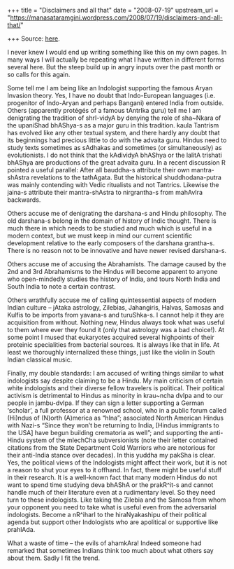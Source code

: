 +++
title = "Disclaimers and all that"
date = "2008-07-19"
upstream_url = "https://manasataramgini.wordpress.com/2008/07/19/disclaimers-and-all-that/"

+++
Source: [here](https://manasataramgini.wordpress.com/2008/07/19/disclaimers-and-all-that/).

I never knew I would end up writing something like this on my own pages. In many ways I will actually be repeating what I have written in different forms several here. But the steep build up in angry inputs over the past month or so calls for this again.

Some tell me I am being like an Indologist supporting the famous Aryan Invasion theory. Yes, I have no doubt that Indo-European languages (i.e. progenitor of Indo-Aryan and perhaps Bangani) entered India from outside. Others (apparently protégés of a famous tAntrIka guru) tell me I am denigrating the tradition of shrI-vidyA by denying the role of sha\~Nkara of the upaniShad bhAShya-s as a major guru in this tradition. kaula Tantrism has evolved like any other textual system, and there hardly any doubt that its beginnings had precious little to do with the advaita guru. Hindus need to study texts sometimes as sAdhakas and sometimes (or simultaneously) as evolutionists. I do not think that the kAdividyA bhAShya or the lalitA trishati bhAShya are productions of the great advaita guru. In a recent discussion R pointed a useful parallel: After all bauddha-s attribute their own mantra-shAstra revelations to the tathAgata. But the historical shuddhodana-putra was mainly contending with Vedic ritualists and not Tantrics. Likewise the jaina-s attribute their mantra-shAstra to nirgrantha-s from mahAvIra backwards.

Others accuse me of denigrating the darshana-s and Hindu philosophy. The old darshana-s belong in the domain of history of Indic thought. There is much there in which needs to be studied and much which is useful in a modern context, but we must keep in mind our current scientific development relative to the early composers of the darshana grantha-s. There is no reason not to be innovative and have newer revised darshana-s.

Others accuse me of accusing the Abrahamists. The damage caused by the 2nd and 3rd Abrahamisms to the Hindus will become apparent to anyone who open-mindedly studies the history of India, and tours North India and South India to note a certain contrast.

Others wrathfully accuse me of calling quintessential aspects of modern Indian culture – jAtaka astrology, Zilebias, Jahangiris, Halvas, Samosas and Kulfis to be imports from yavana-s and turuShka-s. I cannot help it they are acquisition from without. Nothing new, Hindus always took what was useful to them where ever they found it (only that astrology was a bad choice!). At some point I mused that eukaryotes acquired several highpoints of their proteinic specialities from bacterial sources. It is always like that in life. At least we thoroughly internalized these things, just like the violin in South Indian classical music.

Finally, my double standards: I am accused of writing things similar to what indologists say despite claiming to be a Hindu. My main criticism of certain white indologists and their diverse fellow travelers is political. Their political activism is detrimental to Hindus as minority in krau\~ncha dvIpa and to our people in jambu-dvIpa. If they can sign a letter supporting a German ‘scholar’, a full professor at a renowned school, who in a public forum called (Hi)ndus of (N)orth (A)merica as “hIna”; associated North American Hindus with Nazi-s “Since they won’t be returning to India, \[Hindus immigrants to the USA\] have begun building crematoria as well”; and supporting the anti-Hindu system of the mlechCha subversionists (note their letter contained citations from the State Department Cold Warriors who are notorious for their anti-India stance over decades). In this yuddha my pakSha is clear. Yes, the political views of the Indologists might affect their work, but it is not a reason to shut your eyes to it offhand. In fact, there might be useful stuff in their research. It is a well-known fact that many modern Hindus do not want to spend time studying deva bhAShA or the prakR^it-s and cannot handle much of their literature even at a rudimentary level. So they need turn to these indologists. Like taking the Zilebia and the Samosa from whom your opponent you need to take what is useful even from the adversarial indologists. Become a nR^iharI to the hiraNyakashipu of their political agenda but support other Indologists who are apolitical or supportive like prahlAda.

What a waste of time – the evils of ahamkAra! Indeed someone had remarked that sometimes Indians think too much about what others say about them. Sadly I fit the trend.

